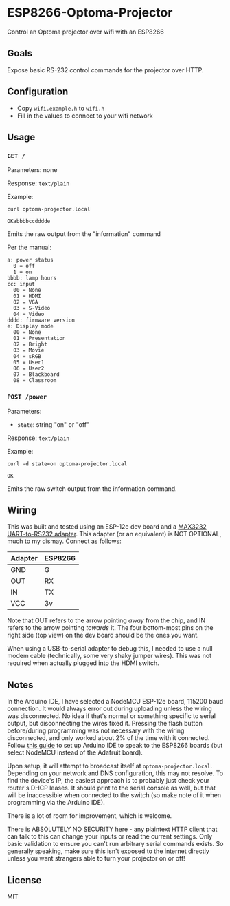 # ESP8266-Optoma-Projector
Control an Optoma projector over wifi with an ESP8266

## Goals

Expose basic RS-232 control commands for the projector over HTTP.

## Configuration

* Copy `wifi.example.h` to `wifi.h`
* Fill in the values to connect to your wifi network

## Usage

### `GET /`

Parameters: none

Response: `text/plain`

Example:

`curl optoma-projector.local`

```
OKabbbbccdddde
```

Emits the raw output from the "information" command

Per the manual:
```
a: power status
  0 = off
  1 = on
bbbb: lamp hours
cc: input
  00 = None
  01 = HDMI
  02 = VGA
  03 = S-Video
  04 = Video
dddd: firmware version
e: Display mode
  00 = None
  01 = Presentation
  02 = Bright
  03 = Movie
  04 = sRGB
  05 = User1
  06 = User2
  07 = Blackboard
  08 = Classroom
```
### `POST /power`

Parameters:

* `state`: string "on" or "off"

Response: `text/plain`

Example:

`curl -d state=on optoma-projector.local`

```
OK
```

Emits the raw switch output from the information command.

## Wiring

This was built and tested using an ESP-12e dev board and a [MAX3232 UART-to-RS232 adapter](https://www.amazon.com/gp/product/B00OPU2QJ4).
This adapter (or an equivalent) is NOT OPTIONAL, much to my dismay.
Connect as follows:

| Adapter | ESP8266 |
|---------|---------|
| GND     | G       |
| OUT     | RX      |
| IN      | TX      |
| VCC     | 3v      |

Note that OUT refers to the arrow pointing *away* from the chip, and IN refers to the arrow pointing *towards* it.
The four bottom-most pins on the right side (top view) on the dev board should be the ones you want.

When using a USB-to-serial adapter to debug this, I needed to use a null modem cable (technically, some very shaky jumper wires).
This was not required when actually plugged into the HDMI switch.

## Notes
In the Arduino IDE, I have selected a NodeMCU ESP-12e board, 115200 baud connection.
It would always error out during uploading unless the wiring was disconnected.
No idea if that's normal or something specific to serial output, but disconnecting the wires fixed it.
Pressing the flash button before/during programming was not necessary with the wiring disconnected, and only worked about 2% of the time with it connected.
Follow [this guide](https://learn.adafruit.com/adafruit-huzzah-esp8266-breakout/using-arduino-ide) to set up Arduino IDE to speak to the ESP8266 boards (but select NodeMCU instead of the Adafruit board).


Upon setup, it will attempt to broadcast itself at `optoma-projector.local`.
Depending on your network and DNS configuration, this may not resolve.
To find the device's IP, the easiest approach is to probably just check your router's DHCP leases.
It should print to the serial console as well, but that will be inaccessible when connected to the switch (so make note of it when programming via the Arduino IDE).

There is a lot of room for improvement, which is welcome.

There is ABSOLUTELY NO SECURITY here - any plaintext HTTP client that can talk to this can change your inputs or read the current settings.
Only basic validation to ensure you can't run arbitrary serial commands exists.
So generally speaking, make sure this isn't exposed to the internet directly unless you want strangers able to turn your projector on or off!

## License
MIT
